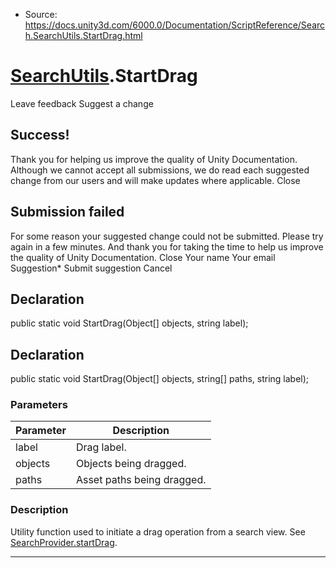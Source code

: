 * Source: https://docs.unity3d.com/6000.0/Documentation/ScriptReference/Search.SearchUtils.StartDrag.html

#  [SearchUtils](https://docs.unity3d.com/6000.0/Documentation/ScriptReference/Search.SearchUtils.html).StartDrag
Leave feedback
Suggest a change
## Success!
Thank you for helping us improve the quality of Unity Documentation. Although we cannot accept all submissions, we do read each suggested change from our users and will make updates where applicable.
Close
## Submission failed
For some reason your suggested change could not be submitted. Please <a>try again</a> in a few minutes. And thank you for taking the time to help us improve the quality of Unity Documentation.
Close
Your name Your email Suggestion* Submit suggestion
Cancel
## Declaration
public static void StartDrag(Object[] objects, string label); 
## Declaration
public static void StartDrag(Object[] objects, string[] paths, string label); 
### Parameters
Parameter | Description  
---|---  
label | Drag label.  
objects | Objects being dragged.  
paths | Asset paths being dragged.  
### Description
Utility function used to initiate a drag operation from a search view.
See [SearchProvider.startDrag](https://docs.unity3d.com/6000.0/Documentation/ScriptReference/Search.SearchProvider-startDrag.html).
* * *
